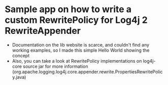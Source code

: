 # Sample app on how to write a custom RewritePolicy for Log4j 2 RewriteAppender
- Documentation on the lib website is scarce, and couldn't find any working examples, so I made this simple Hello World showing the concept
- Also, you can take a look at RewritePolicy implementations on log4j-core source jar for more information (org.apache.logging.log4j.core.appender.rewrite.PropertiesRewritePolicy.java)
